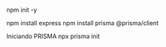 npm init -y

npm install express
npm install prisma @prisma/client

Iniciando PRISMA
npx prisma init